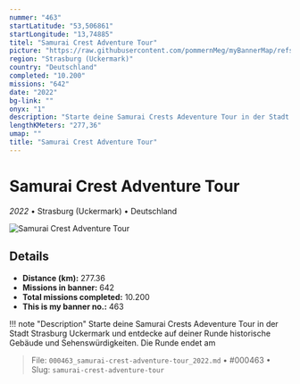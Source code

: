 ```yaml
---
nummer: "463"
startLatitude: "53,506861"
startLongitude: "13,74885"
titel: "Samurai Crest Adventure Tour"
picture: "https://raw.githubusercontent.com/pommernMeg/myBannerMap/refs/heads/main/banner/463.jpg"
region: "Strasburg (Uckermark)"
country: "Deutschland"
completed: "10.200"
missions: "642"
date: "2022"
bg-link: ""
onyx: "1"
description: "Starte deine Samurai Crests Adeventure Tour in der Stadt Strasburg Uckermark und entdecke auf deiner Runde historische Gebäude und Sehenswürdigkeiten. Die Runde endet am"
lengthKMeters: "277,36"
umap: ""
title: "Samurai Crest Adventure Tour"
---
```

# Samurai Crest Adventure Tour

*2022* • Strasburg (Uckermark) • Deutschland

![Samurai Crest Adventure Tour](https://raw.githubusercontent.com/pommernMeg/myBannerMap/refs/heads/main/banner/463.jpg)

## Details
- **Distance (km):** 277.36
- **Missions in banner:** 642
- **Total missions completed:** 10.200
- **This is my banner no.:** 463


!!! note "Description"
    Starte deine Samurai Crests Adeventure Tour in der Stadt Strasburg Uckermark und entdecke auf deiner Runde historische Gebäude und Sehenswürdigkeiten. Die Runde endet am




> File: `000463_samurai-crest-adventure-tour_2022.md` • #000463 • Slug: `samurai-crest-adventure-tour`
